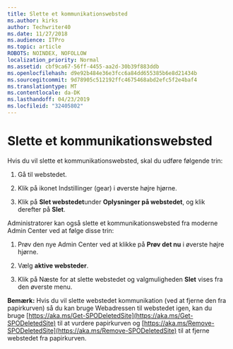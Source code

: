 ```yaml
---
title: Slette et kommunikationswebsted
ms.author: kirks
author: Techwriter40
ms.date: 11/27/2018
ms.audience: ITPro
ms.topic: article
ROBOTS: NOINDEX, NOFOLLOW
localization_priority: Normal
ms.assetid: cbf9ca67-56ff-4455-aa2d-30b39f883ddb
ms.openlocfilehash: d9e92b484e36e3fcc6a84dd655385b6e8d21434b
ms.sourcegitcommit: 9d78905c512192ffc4675468abd2efc5f2e4baf4
ms.translationtype: MT
ms.contentlocale: da-DK
ms.lasthandoff: 04/23/2019
ms.locfileid: "32405802"
---
```

# <a name="delete-a-communication-site"></a>Slette et kommunikationswebsted

Hvis du vil slette et kommunikationswebsted, skal du udføre følgende trin: 
  
1. Gå til webstedet. 
  
2. Klik på ikonet Indstillinger (gear) i øverste højre hjørne. 
  
3. Klik på **Slet webstedet**under **Oplysninger på webstedet**, og klik derefter på **Slet**. 
  
Administratorer kan også slette et kommunikationswebsted fra moderne Admin Center ved at følge disse trin: 
  
1. Prøv den nye Admin Center ved at klikke på **Prøv det nu** i øverste højre hjørne. 
  
2. Vælg **aktive websteder**. 
  
3. Klik på Næste for at slette webstedet og valgmuligheden **Slet** vises fra den øverste menu. 
  
 **Bemærk:** Hvis du vil slette webstedet kommunikation (ved at fjerne den fra papirkurven) så du kan bruge Webadressen til webstedet igen, kan du bruge [https://aka.ms/Get-SPODeletedSite](https://aka.ms/Get-SPODeletedSite) til at vurdere papirkurven og [https://aka.ms/Remove-SPODeletedSite](https://aka.ms/Remove-SPODeletedSite) til at fjerne webstedet fra papirkurven. 
  

